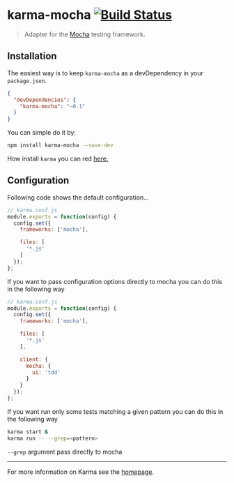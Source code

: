 # karma-mocha [![Build Status](https://travis-ci.org/karma-runner/karma-mocha.png?branch=master)](https://travis-ci.org/karma-runner/karma-mocha)

> Adapter for the [Mocha](http://visionmedia.github.io/mocha/) testing framework.

## Installation

The easiest way is to keep `karma-mocha` as a devDependency in your `package.json`.
```json
{
  "devDependencies": {
    "karma-mocha": "~0.1"
  }
}
```

You can simple do it by:
```bash
npm install karma-mocha --save-dev
```

How install `karma` you can red [here.](http://karma-runner.github.io/0.12/intro/installation.html)

## Configuration
Following code shows the default configuration...
```js
// karma.conf.js
module.exports = function(config) {
  config.set({
    frameworks: ['mocha'],

    files: [
      '*.js'
    ]
  });
};
```

If you want to pass configuration options directly to mocha you can
do this in the following way

```js
// karma.conf.js
module.exports = function(config) {
  config.set({
    frameworks: ['mocha'],

    files: [
      '*.js'
    ],

    client: {
      mocha: {
        ui: 'tdd'
      }
    }
  });
};
```

If you want run only some tests matching a given pattern you can
do this in the following way

```sh
karma start &
karma run -- --grep=<pattern>
```

`--grep` argument pass directly to mocha

----

For more information on Karma see the [homepage].


[homepage]: http://karma-runner.github.com
